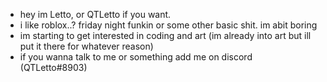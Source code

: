 - hey im Letto, or QTLetto  if you want.
- i like roblox..? friday night funkin or some other basic shit. im abit boring
- im starting to get interested in coding and art (im already into art but ill put it there for whatever reason)
- if you wanna talk to me or something add me on discord (QTLetto#8903)
